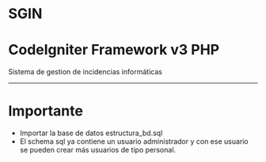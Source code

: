 # SGIN

# CodeIgniter Framework v3 PHP
Sistema de gestion de incidencias informáticas
___________________________________________________

# Importante
* Importar la base de datos estructura_bd.sql
* El schema sql ya contiene un usuario administrador y con ese usuario se pueden crear más  usuarios de tipo personal.

